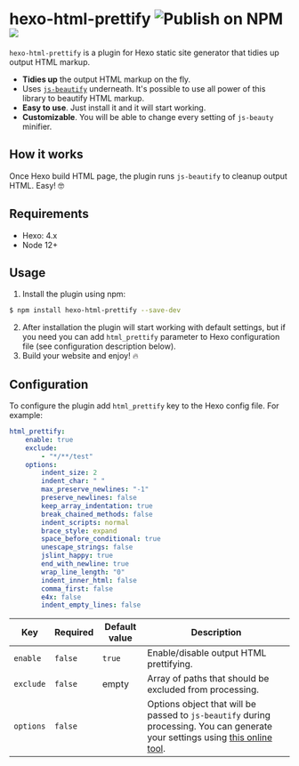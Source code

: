 # hexo-html-prettify ![Publish on NPM](https://github.com/sergeyzwezdin/hexo-html-prettify/workflows/Publish%20on%20NPM/badge.svg) ![](https://img.shields.io/npm/v/hexo-html-prettify)

`hexo-html-prettify` is a plugin for Hexo static site generator that tidies up output HTML markup.

* **Tidies up** the output HTML markup on the fly.
* Uses [`js-beautify`](https://beautifier.io) underneath. It's possible to use all power of this library to beautify HTML markup.
* **Easy to use**. Just install it and it will start working.
* **Customizable**. You will be able to change every setting of `js-beauty` minifier.

## How it works

Once Hexo build HTML page, the plugin runs `js-beautify` to cleanup output HTML. Easy! 🤓

## Requirements
- Hexo: 4.x
- Node 12+

## Usage

1. Install the plugin using npm:
```bash
$ npm install hexo-html-prettify --save-dev
```
2. After installation the plugin will start working with default settings, but if you need you can add `html_prettify` parameter to Hexo configuration file (see configuration description below).
3. Build your website and enjoy! 🔥

## Configuration

To configure the plugin add `html_prettify` key to the Hexo config file. For example:

```yaml
html_prettify:
    enable: true
    exclude:
        - "*/**/test"
    options:
        indent_size: 2
        indent_char: " "
        max_preserve_newlines: "-1"
        preserve_newlines: false
        keep_array_indentation: true
        break_chained_methods: false
        indent_scripts: normal
        brace_style: expand
        space_before_conditional: true
        unescape_strings: false
        jslint_happy: true
        end_with_newline: true
        wrap_line_length: "0"
        indent_inner_html: false
        comma_first: false
        e4x: false
        indent_empty_lines: false
```

| Key | Required | Default value | Description |
| --- | --- | --- | --- |
| `enable` | `false` | `true` | Enable/disable output HTML prettifying. |
| `exclude` | `false` | empty | Array of paths that should be excluded from processing. |
| `options` | `false` | | Options object that will be passed to `js-beautify` during processing. You can generate your settings using [this online tool](https://beautifier.io/). |
